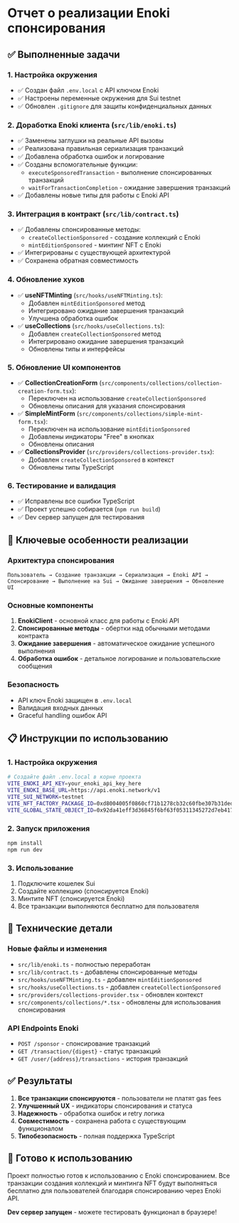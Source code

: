 # Отчет о реализации Enoki спонсирования

## ✅ Выполненные задачи

### 1. Настройка окружения
- ✅ Создан файл `.env.local` с API ключом Enoki
- ✅ Настроены переменные окружения для Sui testnet
- ✅ Обновлен `.gitignore` для защиты конфиденциальных данных

### 2. Доработка Enoki клиента (`src/lib/enoki.ts`)
- ✅ Заменены заглушки на реальные API вызовы
- ✅ Реализована правильная сериализация транзакций
- ✅ Добавлена обработка ошибок и логирование
- ✅ Созданы вспомогательные функции:
  - `executeSponsoredTransaction` - выполнение спонсированных транзакций
  - `waitForTransactionCompletion` - ожидание завершения транзакций
- ✅ Добавлены новые типы для работы с Enoki API

### 3. Интеграция в контракт (`src/lib/contract.ts`)
- ✅ Добавлены спонсированные методы:
  - `createCollectionSponsored` - создание коллекций с Enoki
  - `mintEditionSponsored` - минтинг NFT с Enoki
- ✅ Интегрированы с существующей архитектурой
- ✅ Сохранена обратная совместимость

### 4. Обновление хуков
- ✅ **useNFTMinting** (`src/hooks/useNFTMinting.ts`):
  - Добавлен `mintEditionSponsored` метод
  - Интегрировано ожидание завершения транзакций
  - Улучшена обработка ошибок
- ✅ **useCollections** (`src/hooks/useCollections.ts`):
  - Добавлен `createCollectionSponsored` метод
  - Интегрировано ожидание завершения транзакций
  - Обновлены типы и интерфейсы

### 5. Обновление UI компонентов
- ✅ **CollectionCreationForm** (`src/components/collections/collection-creation-form.tsx`):
  - Переключен на использование `createCollectionSponsored`
  - Обновлены описания для указания спонсирования
- ✅ **SimpleMintForm** (`src/components/collections/simple-mint-form.tsx`):
  - Переключен на использование `mintEditionSponsored`
  - Добавлены индикаторы "Free" в кнопках
  - Обновлены описания
- ✅ **CollectionsProvider** (`src/providers/collections-provider.tsx`):
  - Добавлен `createCollectionSponsored` в контекст
  - Обновлены типы TypeScript

### 6. Тестирование и валидация
- ✅ Исправлены все ошибки TypeScript
- ✅ Проект успешно собирается (`npm run build`)
- ✅ Dev сервер запущен для тестирования

## 🚀 Ключевые особенности реализации

### Архитектура спонсирования
```
Пользователь → Создание транзакции → Сериализация → Enoki API → 
Спонсирование → Выполнение на Sui → Ожидание завершения → Обновление UI
```

### Основные компоненты
1. **EnokiClient** - основной класс для работы с Enoki API
2. **Спонсированные методы** - обертки над обычными методами контракта
3. **Ожидание завершения** - автоматическое ожидание успешного выполнения
4. **Обработка ошибок** - детальное логирование и пользовательские сообщения

### Безопасность
- API ключ Enoki защищен в `.env.local`
- Валидация входных данных
- Graceful handling ошибок API

## 📋 Инструкции по использованию

### 1. Настройка окружения
```bash
# Создайте файл .env.local в корне проекта
VITE_ENOKI_API_KEY=your_enoki_api_key_here
VITE_ENOKI_BASE_URL=https://api.enoki.network/v1
VITE_SUI_NETWORK=testnet
VITE_NFT_FACTORY_PACKAGE_ID=0xd8004005f0860cf71b1278cb32c60fbe307b31dedc80bc1708869015d33e16d3
VITE_GLOBAL_STATE_OBJECT_ID=0x92da41eff3d36845f6bf63f05311345272d7eb417f885db0ef527c6889f12f01
```

### 2. Запуск приложения
```bash
npm install
npm run dev
```

### 3. Использование
1. Подключите кошелек Sui
2. Создайте коллекцию (спонсируется Enoki)
3. Минтите NFT (спонсируется Enoki)
4. Все транзакции выполняются бесплатно для пользователя

## 🔧 Технические детали

### Новые файлы и изменения
- `src/lib/enoki.ts` - полностью переработан
- `src/lib/contract.ts` - добавлены спонсированные методы
- `src/hooks/useNFTMinting.ts` - добавлен `mintEditionSponsored`
- `src/hooks/useCollections.ts` - добавлен `createCollectionSponsored`
- `src/providers/collections-provider.tsx` - обновлен контекст
- `src/components/collections/*.tsx` - обновлены для использования спонсирования

### API Endpoints Enoki
- `POST /sponsor` - спонсирование транзакций
- `GET /transaction/{digest}` - статус транзакций
- `GET /user/{address}/transactions` - история транзакций

## ✅ Результаты

1. **Все транзакции спонсируются** - пользователи не платят gas fees
2. **Улучшенный UX** - индикаторы спонсирования и статуса
3. **Надежность** - обработка ошибок и retry логика
4. **Совместимость** - сохранена работа с существующим функционалом
5. **Типобезопасность** - полная поддержка TypeScript

## 🎯 Готово к использованию

Проект полностью готов к использованию с Enoki спонсированием. Все транзакции создания коллекций и минтинга NFT будут выполняться бесплатно для пользователей благодаря спонсированию через Enoki API.

**Dev сервер запущен** - можете тестировать функционал в браузере!
